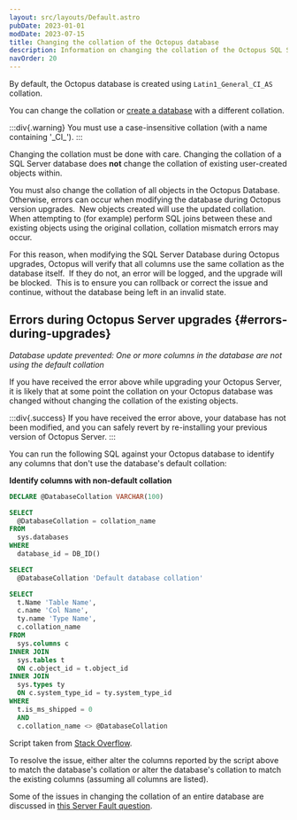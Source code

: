 ```yaml
---
layout: src/layouts/Default.astro
pubDate: 2023-01-01
modDate: 2023-07-15
title: Changing the collation of the Octopus database
description: Information on changing the collation of the Octopus SQL Server Database.
navOrder: 20
---
```


By default, the Octopus database is created using `Latin1_General_CI_AS` collation.

You can change the collation or [create a database](/docs/installation/sql-server-database) with a different collation.

:::div{.warning}
You must use a case-insensitive collation (with a name containing '\_CI\_').
:::

Changing the collation must be done with care. Changing the collation of a SQL Server database does **not** change the collation of existing user-created objects within.

You must also change the collation of all objects in the Octopus Database. Otherwise, errors can occur when modifying the database during Octopus version upgrades.  New objects created will use the updated collation. When attempting to (for example) perform SQL joins between these and existing objects using the original collation, collation mismatch errors may occur.

For this reason, when modifying the SQL Server Database during Octopus upgrades, Octopus will verify that all columns use the same collation as the database itself.  If they do not, an error will be logged, and the upgrade will be blocked.  This is to ensure you can rollback or correct the issue and continue, without the database being left in an invalid state.

## Errors during Octopus Server upgrades {#errors-during-upgrades}

*Database update prevented: One or more columns in the database are not using the default collation*

If you have received the error above while upgrading your Octopus Server, it is likely that at some point the collation on your Octopus database was changed without changing the collation of the existing objects.

:::div{.success}
If you have received the error above, your database has not been modified, and you can safely revert by re-installing your previous version of Octopus Server.
:::

You can run the following SQL against your Octopus database to identify any columns that don't use the database's default collation:

**Identify columns with non-default collation**

```sql
DECLARE @DatabaseCollation VARCHAR(100)

SELECT
  @DatabaseCollation = collation_name
FROM
  sys.databases
WHERE
  database_id = DB_ID()

SELECT
  @DatabaseCollation 'Default database collation'

SELECT
  t.Name 'Table Name',
  c.name 'Col Name',
  ty.name 'Type Name',
  c.collation_name
FROM
  sys.columns c
INNER JOIN
  sys.tables t
  ON c.object_id = t.object_id
INNER JOIN
  sys.types ty
  ON c.system_type_id = ty.system_type_id    
WHERE
  t.is_ms_shipped = 0
  AND
  c.collation_name <> @DatabaseCollation
```

Script taken from [Stack Overflow](http://stackoverflow.com/a/8488567/249431).

To resolve the issue, either alter the columns reported by the script above to match the database's collation or alter the database's collation to match the existing columns (assuming all columns are listed).

Some of the issues in changing the collation of an entire database are discussed in [this Server Fault question](http://serverfault.com/questions/19577/how-do-i-change-the-collation-of-a-sql-server-database).
